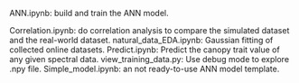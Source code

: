 ANN.ipynb: build and train the ANN model. 

Correlation.ipynb: do correlation analysis to compare the simulated dataset and the real-world dataset. 
natural_data_EDA.ipynb: Gaussian fitting of collected online datasets. 
Predict.ipynb: Predict the canopy trait value of any given spectral data. 
view_training_data.py: Use debug mode to explore .npy file. 
Simple_model.ipynb: an not ready-to-use ANN model template. 

